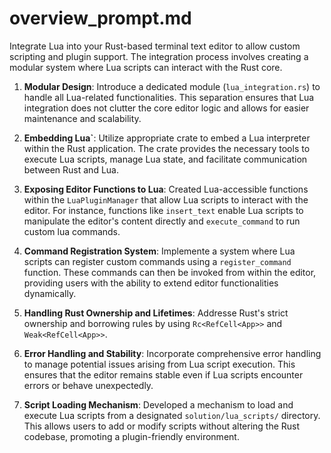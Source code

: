 # overview_prompt.md

Integrate Lua into your Rust-based terminal text editor to allow custom scripting and plugin support. The integration process involves creating a modular system where Lua scripts can interact with the Rust core.

1. **Modular Design**: Introduce a dedicated module (`lua_integration.rs`) to handle all Lua-related functionalities. This separation ensures that Lua integration does not clutter the core editor logic and allows for easier maintenance and scalability.

2. **Embedding Lua`**: Utilize appropriate crate to embed a Lua interpreter within the Rust application. The crate provides the necessary tools to execute Lua scripts, manage Lua state, and facilitate communication between Rust and Lua.

3. **Exposing Editor Functions to Lua**: Created Lua-accessible functions within the `LuaPluginManager` that allow Lua scripts to interact with the editor. For instance, functions like `insert_text` enable Lua scripts to manipulate the editor's content directly and `execute_command` to run custom lua commands.

4. **Command Registration System**: Implemente a system where Lua scripts can register custom commands using a `register_command` function. These commands can then be invoked from within the editor, providing users with the ability to extend editor functionalities dynamically.

5. **Handling Rust Ownership and Lifetimes**: Addresse Rust's strict ownership and borrowing rules by using `Rc<RefCell<App>>` and `Weak<RefCell<App>>`. 

6. **Error Handling and Stability**: Incorporate comprehensive error handling to manage potential issues arising from Lua script execution. This ensures that the editor remains stable even if Lua scripts encounter errors or behave unexpectedly.

7. **Script Loading Mechanism**: Developed a mechanism to load and execute Lua scripts from a designated `solution/lua_scripts/` directory. This allows users to add or modify scripts without altering the Rust codebase, promoting a plugin-friendly environment.


